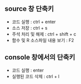 ## source 창 단축키
- 코드 실행 : ctrl + enter
- 소스 저장 : ctrl + s
- 주석 처리 및 해제 : ctrl + shift + c
- 함수 및 R 소스파일 내용 보기 : F2
## console 창에서의 단축키
- 코드 실행 : enter
- 실행된 코드 삭제 : ctrl + l
